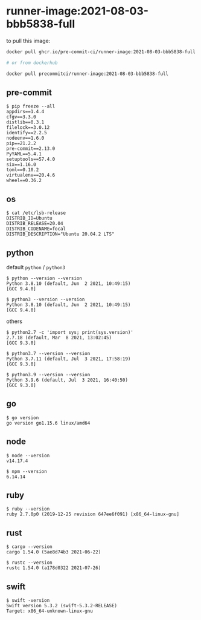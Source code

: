 runner-image:2021-08-03-bbb5838-full
====================================

to pull this image:

```bash
docker pull ghcr.io/pre-commit-ci/runner-image:2021-08-03-bbb5838-full

# or from dockerhub

docker pull precommitci/runner-image:2021-08-03-bbb5838-full
```

## pre-commit

```console
$ pip freeze --all
appdirs==1.4.4
cfgv==3.3.0
distlib==0.3.1
filelock==3.0.12
identify==2.2.5
nodeenv==1.6.0
pip==21.2.2
pre-commit==2.13.0
PyYAML==5.4.1
setuptools==57.4.0
six==1.16.0
toml==0.10.2
virtualenv==20.4.6
wheel==0.36.2
```

## os

```console
$ cat /etc/lsb-release
DISTRIB_ID=Ubuntu
DISTRIB_RELEASE=20.04
DISTRIB_CODENAME=focal
DISTRIB_DESCRIPTION="Ubuntu 20.04.2 LTS"
```

## python

default `python` / `python3`

```console
$ python --version --version
Python 3.8.10 (default, Jun  2 2021, 10:49:15)
[GCC 9.4.0]

$ python3 --version --version
Python 3.8.10 (default, Jun  2 2021, 10:49:15)
[GCC 9.4.0]
```

others

```console
$ python2.7 -c 'import sys; print(sys.version)'
2.7.18 (default, Mar  8 2021, 13:02:45)
[GCC 9.3.0]

$ python3.7 --version --version
Python 3.7.11 (default, Jul  3 2021, 17:58:19)
[GCC 9.3.0]

$ python3.9 --version --version
Python 3.9.6 (default, Jul  3 2021, 16:40:50)
[GCC 9.3.0]
```

## go

```console
$ go version
go version go1.15.6 linux/amd64
```

## node

```console
$ node --version
v14.17.4

$ npm --version
6.14.14
```

## ruby

```console
$ ruby --version
ruby 2.7.0p0 (2019-12-25 revision 647ee6f091) [x86_64-linux-gnu]
```

## rust

```console
$ cargo --version
cargo 1.54.0 (5ae8d74b3 2021-06-22)

$ rustc --version
rustc 1.54.0 (a178d0322 2021-07-26)
```

## swift

```console
$ swift -version
Swift version 5.3.2 (swift-5.3.2-RELEASE)
Target: x86_64-unknown-linux-gnu
```
